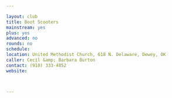```yaml
---

layout: club
title: Boot Scooters
mainstream: yes
plus: yes
advanced: no
rounds: no
schedule: 
location: United Methodist Church, 618 N. Delaware, Dewey, OK
caller: Cecil &amp; Barbara Burton
contact: (918) 333-4852
website: 



---
```


